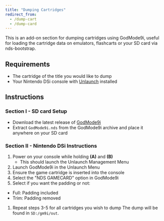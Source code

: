 ```yaml
---
title: "Dumping Cartridges"
redirect_from:
  - /dump-cart
  - /dump-card
---
```


This is an add-on section for dumping cartridges using GodMode9i, useful for loading the cartridge data on emulators, flashcarts or your SD card via nds-bootstrap.

## Requirements
* The cartridge of the title you would like to dump
* Your Nintendo DSi console with [Unlaunch](installing-unlaunch) installed

## Instructions
### Section I - SD card Setup

- Download the latest release of [GodMode9i](https://github.com/RocketRobz/godmode9i/releases/latest)
- Extract `GodMode9i.nds` from the GodMode9i archive and place it anywhere on your SD card

### Section II - Nintendo DSi Instructions

1. Power on your console while holding **(A)** and **(B)**
   - This should launch the Unlaunch Management Menu
1. Launch GodMode9i in the Unlaunch Menu
1. Ensure the game cartridge is inserted into the console
1. Select the "NDS GAMECARD" option in GodMode9i
1. Select if you want the padding or not:
  - Full: Padding included
  - Trim: Padding removed
1. Repeat steps 3-5 for all cartridges you wish to dump
The dump will be found in `SD:/gm9i/out`.
